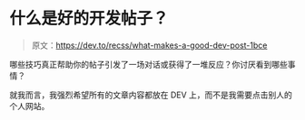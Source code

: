# 什么是好的开发帖子？

> 原文：<https://dev.to/recss/what-makes-a-good-dev-post-1bce>

哪些技巧真正帮助你的帖子引发了一场对话或获得了一堆反应？你讨厌看到哪些事情？

就我而言，我强烈希望所有的文章内容都放在 DEV 上，而不是我需要点击别人的个人网站。